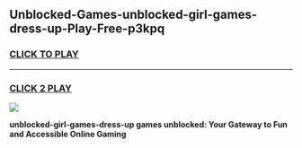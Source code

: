 
## Unblocked-Games-unblocked-girl-games-dress-up-Play-Free-p3kpq
<h3>
<a href="https://premium76.site?title=unblocked-girl-games-dress-up&ref=18A1">CLICK TO PLAY</a></h3>
<hr>

<h3>
<a href="https://premium76.site?title=unblocked-girl-games-dress-up&ref=18A1">CLICK 2 PLAY</a>
  
</h3>

<a href="https://premium76.site?title=unblocked-girl-games-dress-up&ref=18A1"><img src="https://clearcache.store/games.png"></a>


**unblocked-girl-games-dress-up games unblocked: Your Gateway to Fun and Accessible Online Gaming**
